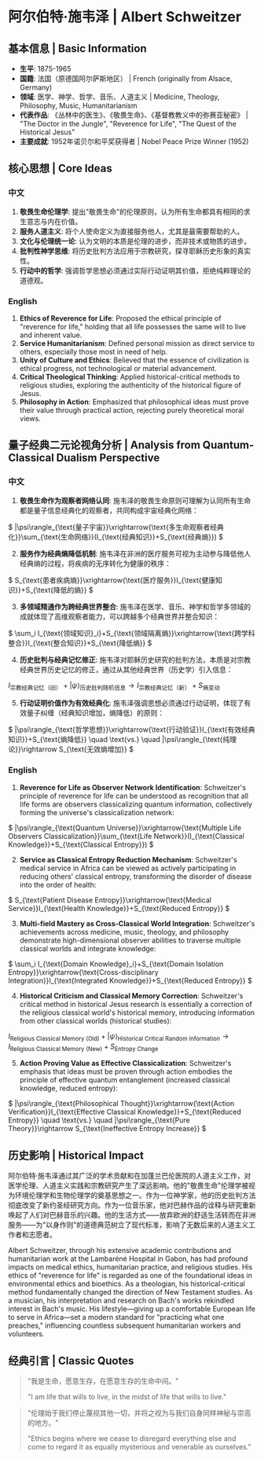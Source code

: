 # 阿尔伯特·施韦泽 | Albert Schweitzer

## 基本信息 | Basic Information
- **生平**: 1875-1965
- **国籍**: 法国（原德国阿尔萨斯地区） | French (originally from Alsace, Germany)
- **领域**: 医学、神学、哲学、音乐、人道主义 | Medicine, Theology, Philosophy, Music, Humanitarianism
- **代表作品**: 《丛林中的医生》、《敬畏生命》、《基督教教义中的弥赛亚秘密》 | "The Doctor in the Jungle", "Reverence for Life", "The Quest of the Historical Jesus"
- **主要成就**: 1952年诺贝尔和平奖获得者 | Nobel Peace Prize Winner (1952)

## 核心思想 | Core Ideas

### 中文
1. **敬畏生命伦理学**: 提出"敬畏生命"的伦理原则，认为所有生命都具有相同的求生意志与内在价值。
2. **服务人道主义**: 将个人使命定义为直接服务他人，尤其是最需要帮助的人。
3. **文化与伦理统一论**: 认为文明的本质是伦理的进步，而非技术或物质的进步。
4. **批判性神学思维**: 将历史批判方法应用于宗教研究，探寻耶稣历史形象的真实性。
5. **行动中的哲学**: 强调哲学思想必须通过实际行动证明其价值，拒绝纯粹理论的道德观。

### English
1. **Ethics of Reverence for Life**: Proposed the ethical principle of "reverence for life," holding that all life possesses the same will to live and inherent value.
2. **Service Humanitarianism**: Defined personal mission as direct service to others, especially those most in need of help.
3. **Unity of Culture and Ethics**: Believed that the essence of civilization is ethical progress, not technological or material advancement.
4. **Critical Theological Thinking**: Applied historical-critical methods to religious studies, exploring the authenticity of the historical figure of Jesus.
5. **Philosophy in Action**: Emphasized that philosophical ideas must prove their value through practical action, rejecting purely theoretical moral views.

## 量子经典二元论视角分析 | Analysis from Quantum-Classical Dualism Perspective

### 中文
1. **敬畏生命作为观察者网络认同**: 施韦泽的敬畏生命原则可理解为认同所有生命都是量子信息经典化的观察者，共同构成宇宙经典化网络：

$`
|\psi\rangle_{\text{量子宇宙}}\xrightarrow{\text{多生命观察者经典化}}\sum_{\text{生命网络}}(I_{\text{经典知识}}+S_{\text{经典熵}})
`$

2. **服务作为经典熵降低机制**: 施韦泽在非洲的医疗服务可视为主动参与降低他人经典熵的过程，将疾病的无序转化为健康的秩序：

$`
S_{\text{患者疾病熵}}\xrightarrow{\text{医疗服务}}I_{\text{健康知识}}+S_{\text{降低的熵}}
`$

3. **多领域精通作为跨经典世界整合**: 施韦泽在医学、音乐、神学和哲学多领域的成就体现了高维观察者能力，可以跨越多个经典世界并整合知识：

$`
\sum_i I_{\text{领域知识}_i}+S_{\text{领域隔离熵}}\xrightarrow{\text{跨学科整合}}I_{\text{整合知识}}+S_{\text{降低熵}}
`$

4. **历史批判与经典记忆修正**: 施韦泽对耶稣历史研究的批判方法，本质是对宗教经典世界历史记忆的修正，通过从其他经典世界（历史学）引入信息：

$`
I_{\text{宗教经典记忆（旧）}}+|\psi\rangle_{\text{历史批判随机信息}}\rightarrow I_{\text{宗教经典记忆（新）}}+S_{\text{熵变动}}
`$

5. **行动证明价值作为有效经典化**: 施韦泽强调思想必须通过行动证明，体现了有效量子纠缠（经典知识增加，熵降低）的原则：

$`
|\psi\rangle_{\text{哲学思想}}\xrightarrow{\text{行动验证}}I_{\text{有效经典知识}}+S_{\text{熵降低}} \quad \text{vs.} \quad |\psi\rangle_{\text{纯理论}}\rightarrow S_{\text{无效熵增加}}
`$

### English
1. **Reverence for Life as Observer Network Identification**: Schweitzer's principle of reverence for life can be understood as recognition that all life forms are observers classicalizing quantum information, collectively forming the universe's classicalization network:

$`
|\psi\rangle_{\text{Quantum Universe}}\xrightarrow{\text{Multiple Life Observers Classicalization}}\sum_{\text{Life Network}}(I_{\text{Classical Knowledge}}+S_{\text{Classical Entropy}})
`$

2. **Service as Classical Entropy Reduction Mechanism**: Schweitzer's medical service in Africa can be viewed as actively participating in reducing others' classical entropy, transforming the disorder of disease into the order of health:

$`
S_{\text{Patient Disease Entropy}}\xrightarrow{\text{Medical Service}}I_{\text{Health Knowledge}}+S_{\text{Reduced Entropy}}
`$

3. **Multi-field Mastery as Cross-Classical World Integration**: Schweitzer's achievements across medicine, music, theology, and philosophy demonstrate high-dimensional observer abilities to traverse multiple classical worlds and integrate knowledge:

$`
\sum_i I_{\text{Domain Knowledge}_i}+S_{\text{Domain Isolation Entropy}}\xrightarrow{\text{Cross-disciplinary Integration}}I_{\text{Integrated Knowledge}}+S_{\text{Reduced Entropy}}
`$

4. **Historical Criticism and Classical Memory Correction**: Schweitzer's critical method in historical Jesus research is essentially a correction of the religious classical world's historical memory, introducing information from other classical worlds (historical studies):

$`
I_{\text{Religious Classical Memory (Old)}}+|\psi\rangle_{\text{Historical Critical Random Information}}\rightarrow I_{\text{Religious Classical Memory (New)}}+S_{\text{Entropy Change}}
`$

5. **Action Proving Value as Effective Classicalization**: Schweitzer's emphasis that ideas must be proven through action embodies the principle of effective quantum entanglement (increased classical knowledge, reduced entropy):

$`
|\psi\rangle_{\text{Philosophical Thought}}\xrightarrow{\text{Action Verification}}I_{\text{Effective Classical Knowledge}}+S_{\text{Reduced Entropy}} \quad \text{vs.} \quad |\psi\rangle_{\text{Pure Theory}}\rightarrow S_{\text{Ineffective Entropy Increase}}
`$

## 历史影响 | Historical Impact
阿尔伯特·施韦泽通过其广泛的学术贡献和在加蓬兰巴伦医院的人道主义工作，对医学伦理、人道主义实践和宗教研究产生了深远影响。他的"敬畏生命"伦理学被视为环境伦理学和生物伦理学的奠基思想之一。作为一位神学家，他的历史批判方法彻底改变了新约圣经研究方向。作为一位音乐家，他对巴赫作品的诠释与研究重新唤起了人们对巴赫音乐的兴趣。他的生活方式——放弃欧洲的舒适生活转而在非洲服务——为"以身作则"的道德典范树立了现代标准，影响了无数后来的人道主义工作者和志愿者。

Albert Schweitzer, through his extensive academic contributions and humanitarian work at the Lambaréné Hospital in Gabon, has had profound impacts on medical ethics, humanitarian practice, and religious studies. His ethics of "reverence for life" is regarded as one of the foundational ideas in environmental ethics and bioethics. As a theologian, his historical-critical method fundamentally changed the direction of New Testament studies. As a musician, his interpretation and research on Bach's works rekindled interest in Bach's music. His lifestyle—giving up a comfortable European life to serve in Africa—set a modern standard for "practicing what one preaches," influencing countless subsequent humanitarian workers and volunteers.

## 经典引言 | Classic Quotes
> "我是生命，愿意生存，在愿意生存的生命中间。"
>
> "I am life that wills to live, in the midst of life that wills to live."

> "伦理始于我们停止蔑视其他一切，并将之视为与我们自身同样神秘与崇高的地方。"
>
> "Ethics begins where we cease to disregard everything else and come to regard it as equally mysterious and venerable as ourselves."
